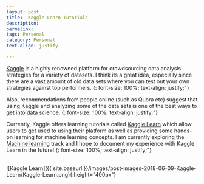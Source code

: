 ```yaml
---
layout: post
title:  Kaggle Learn Tutorials
description: 
permalink:
tags: Personal
category: Personal
text-align: justify

---
```


[Kaggle](https://www.kaggle.com) is a highly renowned platform for crowdsourcing data analysis strategies for a variety of datasets. I think its a great idea, especially since there are a vast amount of old data sets where you can test out your own strategies against top performers.
{:  font-size: 100%; text-align: justify;"}


Also, recommendations from people online (such as Quora etc) suggest that using Kaggle and analyzing some of the data sets is one of the best ways to get into data science.
{:  font-size: 100%; text-align: justify;"}


Currently, Kaggle offers learning tutorials called [Kaggle Learn](https://www.kaggle.com/learn/overview) which allow users to get used to using their platform as well as providing some hands-on learning for machine learning concepts. I am currently exploring the [Machine learning](https://www.kaggle.com/learn/machine-learning) track and I hope to document my experience with Kaggle Learn in the future!
{:  font-size: 100%; text-align: justify;"}


<br> 
![Kaggle Learn]({{ site.baseurl }}/images/post-images-2018-06-09-Kaggle-Learn/Kaggle-Learn.png){:height="400px"} 
<br>





